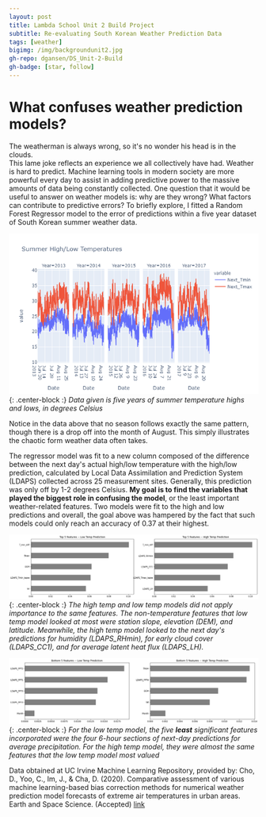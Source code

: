 ```yaml
---
layout: post
title: Lambda School Unit 2 Build Project
subtitle: Re-evaluating South Korean Weather Prediction Data
tags: [weather]
bigimg: /img/backgroundunit2.jpg
gh-repo: dgansen/DS_Unit-2-Build
gh-badge: [star, follow]
---
```


# What confuses weather prediction models?
The weatherman is always wrong, so it's no wonder his head is in the clouds.  
This lame joke reflects an experience we all collectively have had. Weather is hard to predict. Machine learning tools in modern society are more powerful every day to assist in adding predictive power to the massive amounts of data being constantly collected. One question that it would be useful to answer on weather models is: why are they wrong? What factors can contribute to predictive errors? To briefly explore, I fitted a Random Forest Regressor model to the error of predictions within a five year dataset of South Korean summer weather data.


![](/img/sum_temps.png){: .center-block :}
*Data given is five years of summer temperature highs and lows, in degrees Celsius*

Notice in the data above that no season follows exactly the same pattern, though there is a drop off into the month of August. This simply illustrates the chaotic form weather data often takes.  

The regressor model was fit to a new column composed of the difference between the next day's actual high/low temperature with the high/low prediction, calculated by Local Data Assimilation and Prediction System (LDAPS) collected across 25 measurement sites. Generally, this prediction was only off by 1-2 degrees Celsius. **My goal is to find the variables that played the biggest role in confusing the model**, or the least important weather-related features. Two models were fit to the high and low predictions and overall, the goal above was hampered by the fact that such models could only reach an accuracy of 0.37 at their highest.

![](/img/feature_top.png){: .center-block :}
*The high temp and low temp models did not apply importance to the same features. The non-temperature features that low temp model looked at most were station slope, elevation (DEM), and latitude. Meanwhile, the high temp model looked to the next day's predictions for humidity (LDAPS_RHmin), for early cloud cover (LDAPS_CC1), and for average latent heat flux (LDAPS_LH).*



![](/img/feature_bottom.png){: .center-block :}
*For the low temp model, the five **least** significant features incorporated were the four 6-hour sections of next-day predictions for average precipitation. For the high temp model, they were almost the same features that the low temp model most valued*

Data obtained at UC Irvine Machine Learning Repository, provided by:
Cho, D., Yoo, C., Im, J., & Cha, D. (2020). Comparative assessment of various machine learning-based bias correction methods for numerical weather prediction model forecasts of extreme air temperatures in urban areas. Earth and Space Science. (Accepted)
[link](https://archive.ics.uci.edu/ml/datasets/Bias+correction+of+numerical+prediction+model+temperature+forecast])
